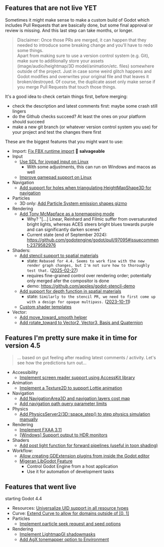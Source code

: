 ## Features that are not live YET

Sometimes it might make sense to make a custom build of Godot which includes Pull Requests that are basically done, but some final approval or review is missing. And this last step can take months, or longer.

> Disclaimer: Once those PRs are merged, it can happen that they needed to introduce some breaking change and you'll have to redo some things.  
> Apart from making sure to use a version control system (e.g. Git), make sure to additionally store your assets (image/audio/heightmap/3D model/animation/etc. files) somewhere outside of the project. Just in case some weird glitch happens and Godot modifies and overwrites your original file and that leaves it broken/destroyed. Of course, the duplicate asset only make sense if you merge Pull Requests that touch those things.

It's a good idea to check certain things first, before merging:
* check the description and latest comments first: maybe some crash still lingers
* do the Github checks succeed? At least the ones on your platform should succeed
* make a new git branch (or whatever version control system you use) for your project and test the changes there first


These are the biggest features that you might want to use:
* Import: [Fix FBX runtime import](https://github.com/godotengine/godot/pull/96059) :red_circle: **salvageable**
* Input
  * [Use SDL for joypad input on Linux](https://github.com/godotengine/godot/pull/87925)
    * With some adjustments, this can run on Windows and macos as well
  * [Improve gamepad support on Linux](https://github.com/godotengine/godot/pull/95486)
* Navigation
  * [Add support for holes when triangulating HeightMapShape3D for navigation](https://github.com/godotengine/godot/pull/102215)
* Particles
  * 3D only: [Add Particle System emission shapes gizmo](https://github.com/godotengine/godot/pull/86902)
* Rendering
  * [Add Tony McMapface as a tonemapping mode](https://github.com/godotengine/godot/pull/97095)
    * Why? "[…] Linear, Reinhard and Filmic suffer from oversaturated bright lights, whereas ACES steers bright blues towards purple and can significantly darken scenes"
    * Current state (end of September 2024): https://github.com/godotengine/godot/pull/97095#issuecomment-2379582976
* Shaders:
  * [Add stencil support to spatial materials](https://github.com/godotengine/godot/pull/80710)
    * state: `Rebased for 4.4. Seems to work fine with the new render graph changes, but I'm not sure how to thoroughly test that.` ([2025-02-27](https://github.com/godotengine/godot/pull/80710#issuecomment-2687981855))
    * requires fine-grained control over rendering order; potentially only merged afer the compositor is done
    * demo: https://github.com/apples/godot-stencil-demo
  * [Add support for depth function in spatial materials](https://github.com/godotengine/godot/pull/73527)
    * state: `Similarly to the stencil PR, we need to first come up with a design for opaque multipass.` ([2023-10-11](https://github.com/godotengine/godot/pull/73527#issuecomment-1757689514))
  * [Custom shader templates](https://github.com/godotengine/godot/pull/94427)
* Vector:
  * [Add move_toward_smooth helper](https://github.com/godotengine/godot/pull/92236)
  * [Add rotate_toward to Vector2, Vector3, Basis and Quaternion](https://github.com/godotengine/godot/pull/82926)


## Features I'm pretty sure make it in time for version 4.5

> … based on gut feeling after reading latest comments / activity. Let's see how the predictions turn out…

* Accessibility
  * [Implement screen reader support using AccessKit library](https://github.com/godotengine/godot/pull/76829)
* Animation
  * [Implement a Texture2D to support Lottie animation](https://github.com/godotengine/godot/pull/91580)
* Navigation
  * [Add NavigationArea3D and navigation layers cost map](https://github.com/godotengine/godot/pull/102769)
  * [Add navigation path query parameter limits](https://github.com/godotengine/godot/pull/102767)
* Physics
  * [Add PhysicsServer2/3D::space_step() to step physics simulation manually](https://github.com/godotengine/godot/pull/76462)
* Rendering
  * [Implement FXAA 3.11](https://github.com/godotengine/godot/pull/89582)
  * [[Windows] Support output to HDR monitors](https://github.com/godotengine/godot/pull/94496)
* Shaders
  * [Add post light function for forward pipelines (useful in toon shading)](https://github.com/godotengine/godot/pull/102708)
* Workflow:
  * [Allow creating GDExtension plugins from inside the Godot editor](https://github.com/godotengine/godot/pull/90979)
  * [Migeran LibGodot Feature](https://github.com/godotengine/godot/pull/90510)
    * Control Godot Engine from a host application
    * Use it for automation of development tasks


## Features that went live

starting Godot 4.4
* Resources: [Universalize UID support in all resource types](https://github.com/godotengine/godot/pull/97352)
* Curve: [Extend Curve to allow for domains outside of [0, 1]](https://github.com/godotengine/godot/pull/67857)
* Particles
  * [Implement particle seek request and seed options](https://github.com/godotengine/godot/pull/92089)
* Rendering
  * [Implement LightmapGI shadowmasks](https://github.com/godotengine/godot/pull/85653)
  * [Add AgX tonemapper option to Environment](https://github.com/godotengine/godot/pull/87260)
